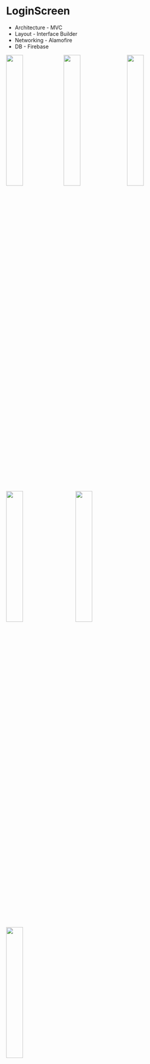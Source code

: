 # LoginScreen

- Architecture - MVC
- Layout - Interface Builder
- Networking - Alamofire
- DB - Firebase
<img src="https://github.com/VadimSorokolit/LoginScreen/assets/130312733/d092cdd4-3ac0-4fe5-a645-4bee7a0374f1" width = 30%> 
<img src="https://github.com/VadimSorokolit/LoginScreen/assets/130312733/d4948206-cc2c-4d07-bc27-46c8c9ff8e30" width = 30%> &nbsp; &nbsp;
<img src="https://github.com/VadimSorokolit/LoginScreen/assets/130312733/4b554b9b-0524-46ee-ab3e-298a6d3a4cd8" width = 30%> 
<br />
<img src="https://github.com/VadimSorokolit/LoginScreen/assets/130312733/e7ac9597-71b6-4170-b64b-ec6ccb3b87bb" width = 30%> &nbsp; &nbsp; &nbsp; &nbsp;
<img src="https://github.com/VadimSorokolit/LoginScreen/assets/130312733/c0ae86f4-83a3-4566-9ff6-f39bcb7e5278" width = 30%> &nbsp; &nbsp; &nbsp; &nbsp;
<img src="https://github.com/VadimSorokolit/LoginScreen/assets/130312733/30180e9f-f9e1-479c-8cb0-7172bdc382ea" width = 30%>


